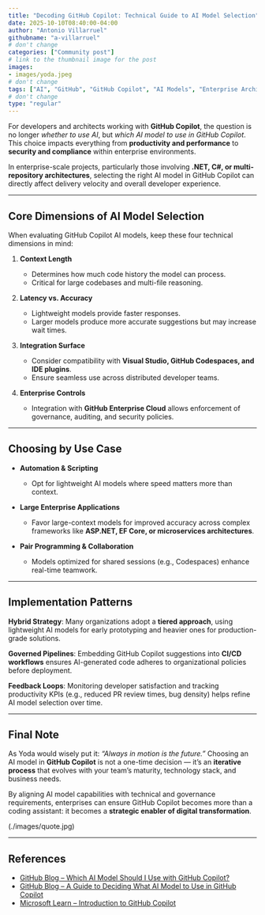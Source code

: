 ```yaml
---
title: "Decoding GitHub Copilot: Technical Guide to AI Model Selection"
date: 2025-10-10T08:40:00-04:00
author: "Antonio Villarruel"
githubname: "a-villarruel"
# don't change
categories: ["Community post"]
# link to the thumbnail image for the post
images:
- images/yoda.jpeg
# don't change
tags: ["AI", "GitHub", "GitHub Copilot", "AI Models", "Enterprise Architecture", "Productivity"]
# don't change
type: "regular"
---
```


For developers and architects working with **GitHub Copilot**, the question is no longer *whether to use AI*, but *which AI model to use in GitHub Copilot*. This choice impacts everything from **productivity and performance** to **security and compliance** within enterprise environments.  

In enterprise-scale projects, particularly those involving **.NET, C#, or multi-repository architectures**, selecting the right AI model in GitHub Copilot can directly affect delivery velocity and overall developer experience.  

---

## Core Dimensions of AI Model Selection  

When evaluating GitHub Copilot AI models, keep these four technical dimensions in mind:  

1. **Context Length**  
   - Determines how much code history the model can process.  
   - Critical for large codebases and multi-file reasoning.  

2. **Latency vs. Accuracy**  
   - Lightweight models provide faster responses.  
   - Larger models produce more accurate suggestions but may increase wait times.  

3. **Integration Surface**  
   - Consider compatibility with **Visual Studio, GitHub Codespaces, and IDE plugins**.  
   - Ensure seamless use across distributed developer teams.  

4. **Enterprise Controls**  
   - Integration with **GitHub Enterprise Cloud** allows enforcement of governance, auditing, and security policies.  

---

## Choosing by Use Case  

- **Automation & Scripting**  
  - Opt for lightweight AI models where speed matters more than context.  

- **Large Enterprise Applications**  
  - Favor large-context models for improved accuracy across complex frameworks like **ASP.NET, EF Core, or microservices architectures**.  

- **Pair Programming & Collaboration**  
  - Models optimized for shared sessions (e.g., Codespaces) enhance real-time teamwork.  

---

## Implementation Patterns  

**Hybrid Strategy**: Many organizations adopt a **tiered approach**, using lightweight AI models for early prototyping and heavier ones for production-grade solutions.  

**Governed Pipelines**: Embedding GitHub Copilot suggestions into **CI/CD workflows** ensures AI-generated code adheres to organizational policies before deployment.  

**Feedback Loops**: Monitoring developer satisfaction and tracking productivity KPIs (e.g., reduced PR review times, bug density) helps refine AI model selection over time.  

---

## Final Note  

As Yoda would wisely put it: *“Always in motion is the future.”* Choosing an AI model in **GitHub Copilot** is not a one-time decision — it’s an **iterative process** that evolves with your team’s maturity, technology stack, and business needs.  

By aligning AI model capabilities with technical and governance requirements, enterprises can ensure GitHub Copilot becomes more than a coding assistant: it becomes a **strategic enabler of digital transformation**.  

(./images/quote.jpg)

---

## References  

- [GitHub Blog – Which AI Model Should I Use with GitHub Copilot?](https://github.blog/ai-and-ml/github-copilot/which-ai-model-should-i-use-with-github-copilot/)  
- [GitHub Blog – A Guide to Deciding What AI Model to Use in GitHub Copilot](https://github.blog/ai-and-ml/github-copilot/a-guide-to-deciding-what-ai-model-to-use-in-github-copilot/)  
- [Microsoft Learn – Introduction to GitHub Copilot](https://learn.microsoft.com/en-us/copilot/github/)  